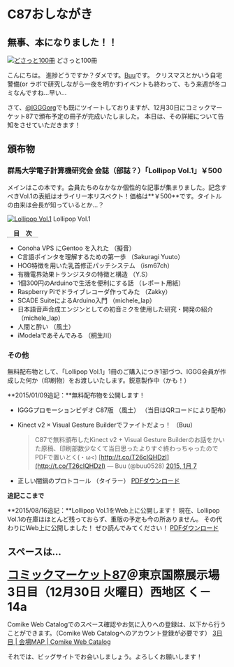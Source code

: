 # C87おしながき

## 無事、本になりました！！

[![どさっと100冊](//www.iggg.org/wp-content/uploads/2014/12/2014-12-26-17.50.45-225x300.jpg)](//www.iggg.org/wp-content/uploads/2014/12/2014-12-26-17.50.45.jpg) どさっと100冊

こんにちは。
進捗どうですか？ダメです。[Buu](http://twitter.com/buu0528)です。
クリスマスとかいう自宅警備(or ラボで研究しながら一夜を明かす)イベントも終わって、もう来週が冬コミなんですね…早い…

さて、[@IGGGorg](http://twitter.com/IGGGorg)でも既にツイートしておりますが、12月30日にコミックマーケット87で頒布予定の冊子が完成いたしました。
本日は、その詳細について告知をさせていただきます！

## 頒布物

### 群馬大学電子計算機研究会 会誌（部誌？）「Lollipop Vol.1」￥500

メインはこの本です。会員たちのなかなか個性的な記事が集まりました。記念すべきVol.1の表紙はオライリー本リスペクト！価格は**￥500**です。タイトルの由来は会長が知っているとか…？

[![Lollipop Vol.1](//www.iggg.org/wp-content/uploads/2014/12/lollipop_cover_pr-211x300.png)](//www.iggg.org/wp-content/uploads/2014/12/lollipop_cover_pr.png) Lollipop Vol.1

<span style="border-bottom: dotted 1px; font-weight: bold; margin: 0px 0px 5px 0px;">　目　次　</span>

* Conoha VPS にGentoo を入れた （擬音）
* C言語ポインタを理解するための第一歩 （Sakuragi Yuuto）
* HOG特徴を用いた乳首修正パッチシステム （ism67ch）
* 有機電界効果トランジスタの特徴と構造 （Y.S）
* 1個300円のArduinoで生活を便利にする話 （レポート用紙）
* Raspberry Piでドライブレコーダ作ってみた （Zakky）
* SCADE SuiteによるArduino入門 （michele_lap）
* 日本語音声合成エンジンとしての初音ミクを使用した研究・開発の紹介 （michele_lap）
* 人間と酔い （風土）
* iModelaであそんでみる （桐生川）

### その他

無料配布物として、「Lollipop Vol.1」1冊のご購入につき1部づつ、IGGG会員が作成した何か（印刷物）をお渡しいたします。鋭意製作中（かも！）

**2015/01/09追記：**無料配布物を公開します！

* IGGGプロモーションビデオ C87版 （風土） （当日はQRコードにより配布）
* Kinect v2 × Visual Gesture Builderでファイトだよっ！ （Buu）

    > C87で無料頒布したKinect v2 + Visual Gesture Builderのお話をかいた原稿、印刷部数少なくて当日思ったよりすぐ終わっちゃったのでPDFで置いとく(・ω<) [http://t.co/T26cIQHDzI](http://t.co/T26cIQHDzI) — Buu (@buu0528) [2015, 1月 7](https://twitter.com/buu0528/status/552952754734235648)

    <script src="//platform.twitter.com/widgets.js" async="" charset="utf-8"></script>
* 正しい闇鍋のプロトコール （タイラー） [PDFダウンロード](http://ftp.iggg.org/taira/yaminabe.pdf "【PDF】正しい闇鍋のプロトコール")

**追記ここまで**

**2015/08/16追記：**Lollipop Vol.1をWeb上に公開します！
現在、Lollipop Vol.1の在庫はほとんど残っておらず、重版の予定も今の所ありません。
その代わりにWeb上に公開しました！
ぜひ読んでみてください！
[PDFダウンロード](http://ftp.iggg.org/public/comiket/lollipop_vol1.pdf)

## スペースは…

<span style="font-size: 20pt; font-weight: bold;">[コミックマーケット87](http://www.comiket.co.jp/info-a/C87/C87info.html "コミックマーケット87")＠東京国際展示場 3日目（12月30日 火曜日）西地区 く－14a</span>

Comike Web Catalogでのスペース確認やお気に入りへの登録は、以下から行うことができます。（Comike Web Catalogへのアカウント登録が必要です）
[3日目 | 会場MAP | Comike Web Catalog](https://webcatalog-free.circle.ms/Map/Hall?day=Day3&hall=w12#く14a "3日目 | 会場MAP | Comike Web Catalog")

それでは、ビッグサイトでお会いしましょう。よろしくお願いします！